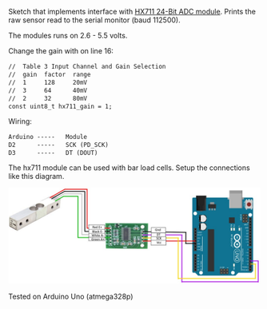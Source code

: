 
Sketch that implements interface with [HX711 24-Bit ADC module](https://cdn.sparkfun.com/datasheets/Sensors/ForceFlex/hx711_english.pdf). Prints the raw sensor read to the serial monitor (baud 112500).

The modules runs on 2.6 - 5.5 volts.

Change the gain with on line 16:

```
//  Table 3 Input Channel and Gain Selection
//  gain  factor  range
//  1     128     20mV
//  3     64      40mV
//  2     32      80mV
const uint8_t hx711_gain = 1;
```
Wiring:

    Arduino -----   Module
    D2      -----   SCK (PD_SCK)
    D3      -----   DT (DOUT)


The hx711 module can be used with bar load cells. Setup the connections like this diagram.

![first_launch](/wiring.jpg)


Tested on Arduino Uno (atmega328p)

